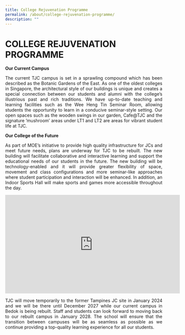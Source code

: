 ```yaml
---
title: College Rejuvenation Programme
permalink: /about/college-rejuvenation-programme/
description: ""
---
```

# COLLEGE REJUVENATION PROGRAMME

**Our Current Campus**

<p style="text-align: justify;">The current TJC campus is set in a sprawling compound which has been described as the Botanic Gardens of the East. As one of the oldest colleges in Singapore, the architectural style of our buildings is unique and creates a special connection between our students and alumni with the college’s illustrious past and rich traditions. We have up-to-date teaching and learning facilities such as the Wee Heng Tin Seminar Room, allowing students the opportunity to learn in a conducive seminar-style setting. Our open spaces such as the wooden swings in our garden, Cafe@TJC and the signature ’mushroom’ areas under LT1 and LT2 are areas for vibrant student life at TJC.</p>

  

**Our College of the Future**

<p style="text-align: justify;">As part of MOE’s initiative to provide high quality infrastructure for JCs and meet future needs, plans are underway for TJC to be rebuilt. The new building will facilitate collaborative and interactive learning and support the educational needs of our students in the future. The new building will be technology-enabled and it will provide greater flexibility of space, movement and class configurations and more seminar-like approaches where student participation and interaction will be enhanced. In addition, an Indoor Sports Hall will make sports and games more accessible throughout the day.</p>

<iframe width="560" height="315" src="https://www.youtube.com/embed/ymMVT_n0nZQ" title="Sneak Peek of Our Future Campus" frameborder="0" allow="accelerometer; autoplay; clipboard-write; encrypted-media; gyroscope; picture-in-picture" allowfullscreen></iframe>

<p style="text-align: justify;">TJC will move temporarily to the former Tampines JC site in January 2024 and we will be there until December 2027 while our current campus in Bedok is being rebuilt. Staff and students can look forward to moving back to our rebuilt campus in January 2028. The school will ensure that the transition between campuses will be as seamless as possible as we continue providing a top-quality learning experience for all our students.</p>